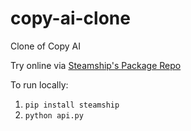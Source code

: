 # copy-ai-clone
Clone of Copy AI

Try online via [Steamship's Package Repo](https://www.steamship.com/packages/copy-ai-clone)

To run locally:
1. `pip install steamship`
2. `python api.py`
